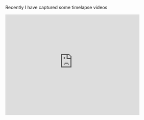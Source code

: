 Recently I have captured some timelapse videos 
<iframe width="420" height="315" src="http://www.youtube.com/embed/dQw4w9WgXcQ" frameborder="0" allowfullscreen></iframe>
